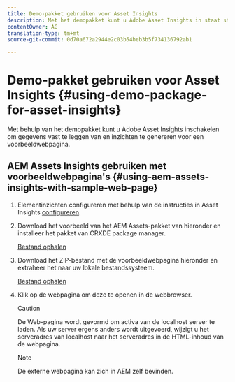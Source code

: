 ```yaml
---
title: Demo-pakket gebruiken voor Asset Insights
description: Met het demopakket kunt u Adobe Asset Insights in staat stellen gegevens vast te leggen van en inzichten te genereren voor een webpagina.
contentOwner: AG
translation-type: tm+mt
source-git-commit: 0d70a672a2944e2c03b54beb3b5f734136792ab1

---
```



# Demo-pakket gebruiken voor Asset Insights {#using-demo-package-for-asset-insights}

Met behulp van het demopakket kunt u Adobe Asset Insights inschakelen om gegevens vast te leggen van en inzichten te genereren voor een voorbeeldwebpagina.

## AEM Assets Insights gebruiken met voorbeeldwebpagina&#39;s {#using-aem-assets-insights-with-sample-web-page}

1. Elementinzichten configureren met behulp van de instructies in Asset Insights [configureren](touch-ui-configuring-asset-insights.md).
1. Download het voorbeeld van het AEM Assets-pakket van hieronder en installeer het pakket van CRXDE package manager.

   [Bestand ophalen](assets/insightsdemo.zip)

1. Download het ZIP-bestand met de voorbeeldwebpagina hieronder en extraheer het naar uw lokale bestandssysteem.

   [Bestand ophalen](assets/demosite.zip)

1. Klik op de webpagina om deze te openen in de webbrowser.

   >[!CAUTION]
   >
   >De Web-pagina wordt gevormd om activa van de localhost server te laden. Als uw server ergens anders wordt uitgevoerd, wijzigt u het serveradres van localhost naar het serveradres in de HTML-inhoud van de webpagina.

   >[!NOTE]
   >
   >De externe webpagina kan zich in AEM zelf bevinden.
